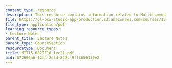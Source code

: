 ```yaml
---
content_type: resource
description: This resource contains information related to Multicommodity flows 1.
file: https://ol-ocw-studio-app-production.s3.amazonaws.com/courses/15-082j-network-optimization-fall-2010/672666a612a42d5d828c9ff3b56130e2_MIT15_082JF10_lec21.pdf
file_type: application/pdf
learning_resource_types:
- Lecture Notes
parent_title: Lecture Notes
parent_type: CourseSection
resourcetype: Document
title: MIT15_082JF10_lec21.pdf
uid: 672666a6-12a4-2d5d-828c-9ff3b56130e2
---
```


